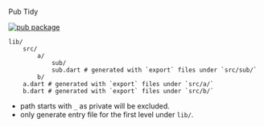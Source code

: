 Pub Tidy

[![pub package](https://img.shields.io/pub/v/pubtidy.svg)](https://pub.dev/packages/pubtidy)

```
lib/
    src/
        a/
            sub/
            sub.dart # generated with `export` files under `src/sub/`
        b/
    a.dart # generated with `export` files under `src/a/` 
    b.dart # generated with `export` files under `src/b/`
```

* path starts with `_` as private will be excluded.
* only generate entry file for the first level under `lib/`.
